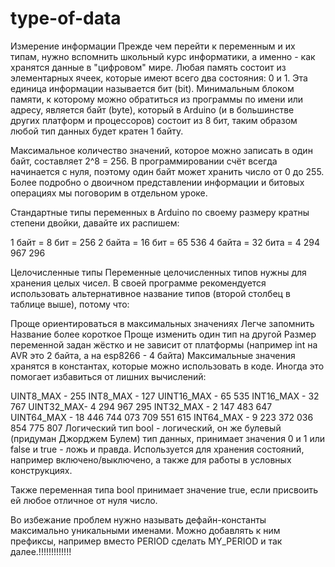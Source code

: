 # type-of-data
Измерение информации
Прежде чем перейти к переменным и их типам, нужно вспомнить школьный курс информатики, а именно - как хранятся данные в "цифровом" мире. Любая память состоит из элементарных ячеек, которые имеют всего два состояния: 0 и 1. Эта единица информации называется бит (bit). Минимальным блоком памяти, к которому можно обратиться из программы по имени или адресу, является байт (byte), который в Arduino (и в большинстве других платформ и процессоров) состоит из 8 бит, таким образом любой тип данных будет кратен 1 байту.

Максимальное количество значений, которое можно записать в один байт, составляет 2^8 = 256. В программировании счёт всегда начинается с нуля, поэтому один байт может хранить число от 0 до 255. Более подробно о двоичном представлении информации и битовых операциях мы поговорим в отдельном уроке.

Стандартные типы переменных в Arduino по своему размеру кратны степени двойки, давайте их распишем:

1 байт = 8 бит = 256
2 байта = 16 бит = 65 536
4 байта = 32 бита = 4 294 967 296

Целочисленные типы
Переменные целочисленных типов нужны для хранения целых чисел. В своей программе рекомендуется использовать альтернативное название типов (второй столбец в таблице выше), потому что:

Проще ориентироваться в максимальных значениях
Легче запомнить
Название более короткое
Проще изменить один тип на другой
Размер переменной задан жёстко и не зависит от платформы (например int на AVR это 2 байта, а на esp8266 - 4 байта)
Максимальные значения хранятся в константах, которые можно использовать в коде. Иногда это помогает избавиться от лишних вычислений:

UINT8_MAX - 255
INT8_MAX - 127
UINT16_MAX - 65 535
INT16_MAX - 32 767
UINT32_MAX- 4 294 967 295
INT32_MAX - 2 147 483 647
UINT64_MAX - 18 446 744 073 709 551 615
INT64_MAX - ‭9 223 372 036 854 775 807
Логический тип
bool - логический, он же булевый (придуман Джорджем Булем) тип данных, принимает значения 0 и 1 или false и true - ложь и правда. Используется для хранения состояний, например включено/выключено, а также для работы в условных конструкциях.

Также переменная типа bool принимает значение true, если присвоить ей любое отличное от нуля число.

Во избежание проблем нужно называть дефайн-константы максимально уникальными именами. Можно добавлять к ним префиксы, например вместо PERIOD сделать MY_PERIOD и так далее.!!!!!!!!!!!!!
